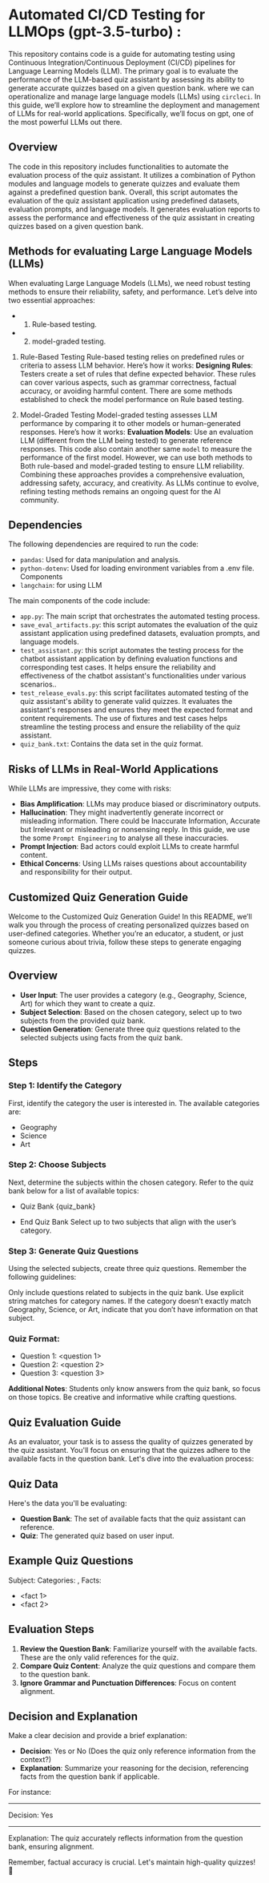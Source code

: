 # Automated CI/CD Testing for LLMOps (gpt-3.5-turbo) : 
This repository contains code is a guide for automating testing using Continuous Integration/Continuous Deployment (CI/CD) pipelines for Language Learning Models (LLM). The primary goal is to evaluate the performance of the LLM-based quiz assistant by assessing its ability to generate accurate quizzes based on a given question bank.
where we can operationalize and manage large language models (LLMs) using `circleci`. In this guide, we’ll explore how to streamline the deployment and management of LLMs for real-world applications. Specifically, we’ll focus on gpt, one of the most powerful LLMs out there. 

## Overview
The code in this repository includes functionalities to automate the evaluation process of the quiz assistant. It utilizes a combination of Python modules and language models to generate quizzes and evaluate them against a predefined question bank. Overall, this script automates the evaluation of the quiz assistant application using predefined datasets, evaluation prompts, and language models. It generates evaluation reports to assess the performance and effectiveness of the quiz assistant in creating quizzes based on a given question bank.

## Methods for evaluating Large Language Models (LLMs)
When evaluating Large Language Models (LLMs), we need robust testing methods to ensure their reliability, safety, and performance. Let’s delve into two essential approaches:
- 1. Rule-based testing.
- 2. model-graded testing.

1. Rule-Based Testing
Rule-based testing relies on predefined rules or criteria to assess LLM behavior. Here’s how it works:
**Designing Rules**: Testers create a set of rules that define expected behavior. These rules can cover various aspects, such as grammar correctness, factual accuracy, or avoiding harmful content.  There are some methods established to check the model performance on Rule based testing.

2. Model-Graded Testing
Model-graded testing assesses LLM performance by comparing it to other models or human-generated responses. Here’s how it works:
**Evaluation Models**: Use an evaluation LLM (different from the LLM being tested) to generate reference responses. This code also contain another same `model` to measure the performance of the first model.
However, we can use both methods to Both rule-based and model-graded testing to ensure LLM reliability. Combining these approaches provides a comprehensive evaluation, addressing safety, accuracy, and creativity. As LLMs continue to evolve, refining testing methods remains an ongoing quest for the AI community.

## Dependencies
The following dependencies are required to run the code:

- `pandas`: Used for data manipulation and analysis.
- `python-dotenv`: Used for loading environment variables from a .env file.
Components
- `langchain`: for using LLM

The main components of the code include:
- `app.py`: The main script that orchestrates the automated testing process.
- `save_eval_artifacts.py`:  this script automates the evaluation of the quiz assistant application using predefined datasets, evaluation prompts, and language models. 
- `test_assistant.py`:  this script automates the testing process for the chatbot assistant application by defining evaluation functions and corresponding test cases. It helps ensure the reliability and effectiveness of the chatbot assistant's functionalities under various scenarios..
- `test_release_evals.py`:  this script facilitates automated testing of the quiz assistant's ability to generate valid quizzes. It evaluates the assistant's responses and ensures they meet the expected format and content requirements. The use of fixtures and test cases helps streamline the testing process and ensure the reliability of the quiz assistant.
- `quiz_bank.txt`: Contains the data set in the quiz format.



## Risks of LLMs in Real-World Applications
While LLMs are impressive, they come with risks:
- **Bias Amplification**: LLMs may produce biased or discriminatory outputs.
- **Hallucination**: They might inadvertently generate incorrect or misleading information. There could be Inaccurate Information, Accurate but Irrelevant or misleading or nonsensing reply. In this guide, we use the some `Prompt Engineering` to analyse all these inaccuracies.
- **Prompt Injection**: Bad actors could exploit LLMs to create harmful content.
- **Ethical Concerns**: Using LLMs raises questions about accountability and responsibility for their output.

## Customized Quiz Generation Guide
Welcome to the Customized Quiz Generation Guide! In this README, we’ll walk you through the process of creating personalized quizzes based on user-defined categories. Whether you’re an educator, a student, or just someone curious about trivia, follow these steps to generate engaging quizzes.

## Overview
- **User Input**: The user provides a category (e.g., Geography, Science, Art) for which they want to create a quiz.
- **Subject Selection**: Based on the chosen category, select up to two subjects from the provided quiz bank.
- **Question Generation**: Generate three quiz questions related to the selected subjects using facts from the quiz bank.

## Steps
### Step 1: Identify the Category
First, identify the category the user is interested in. The available categories are:
 - Geography
 - Science
 - Art

### Step 2: Choose Subjects
Next, determine the subjects within the chosen category. Refer to the quiz bank below for a list of available topics:
- Quiz Bank
{quiz_bank}

- End Quiz Bank
Select up to two subjects that align with the user’s category.

### Step 3: Generate Quiz Questions
Using the selected subjects, create three quiz questions. Remember the following guidelines:

Only include questions related to subjects in the quiz bank.
Use explicit string matches for category names. If the category doesn’t exactly match Geography, Science, or Art, indicate that you don’t have information on that subject.
### Quiz Format:

- Question 1: <question 1>
- Question 2: <question 2>
- Question 3: <question 3>

**Additional Notes**: Students only know answers from the quiz bank, so focus on those topics.
Be creative and informative while crafting questions.




## Quiz Evaluation Guide

As an evaluator, your task is to assess the quality of quizzes generated by the quiz assistant. You'll focus on ensuring that the quizzes adhere to the available facts in the question bank. Let's dive into the evaluation process:

## Quiz Data

Here's the data you'll be evaluating:

- **Question Bank**: The set of available facts that the quiz assistant can reference.
- **Quiz**: The generated quiz based on user input.

## Example Quiz Questions

Subject: <subject>
Categories: <category1>, <category2>
Facts:
- <fact 1>
- <fact 2>

## Evaluation Steps

1. **Review the Question Bank**: Familiarize yourself with the available facts. These are the only valid references for the quiz.
2. **Compare Quiz Content**: Analyze the quiz questions and compare them to the question bank.
3. **Ignore Grammar and Punctuation Differences**: Focus on content alignment.

## Decision and Explanation

Make a clear decision and provide a brief explanation:

- **Decision**: Yes or No (Does the quiz only reference information from the context?)
- **Explanation**: Summarize your reasoning for the decision, referencing facts from the question bank if applicable.

For instance:

************
Decision: Yes
************
Explanation: The quiz accurately reflects information from the question bank, ensuring alignment.

Remember, factual accuracy is crucial. Let's maintain high-quality quizzes! 🚀


